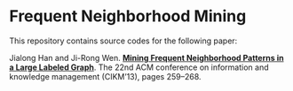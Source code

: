 # Frequent Neighborhood Mining

This repository contains source codes for the following paper:

  Jialong Han and Ji-Rong Wen. [**Mining Frequent Neighborhood Patterns in a Large Labeled Graph**](https://sites.google.com/site/jialonghan/p259-han.pdf?attredirects=0). The 22nd ACM conference on information and knowledge management (CIKM’13), pages 259–268.
